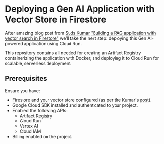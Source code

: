 # Deploying a Gen AI Application with Vector Store in Firestore

After amazing blog post from [Suds Kumar](https://sudsk.medium.com/) ["Building a RAG application with vector search in Firestore"](https://medium.com/google-cloud/building-a-rag-application-with-vector-search-in-firestore-71da2e6e7e77) we’ll take the next step: deploying this Gen AI-powered application using Cloud Run.

This repository contains all needed for creating an Artifact Registry, containerizing the application with Docker, and deploying it to Cloud Run for scalable, serverless deployment.

## Prerequisites
Ensure you have:
- Firestore and your vector store configured (as per the Kumar's [post](https://medium.com/google-cloud/building-a-rag-application-with-vector-search-in-firestore-71da2e6e7e77)).
- Google Cloud SDK installed and authenticated to your project.
- Enabled the following APIs:
  - Artifact Registry
  - Cloud Run
  - Vertex AI
  - Cloud IAM
- Billing enabled on the project.
